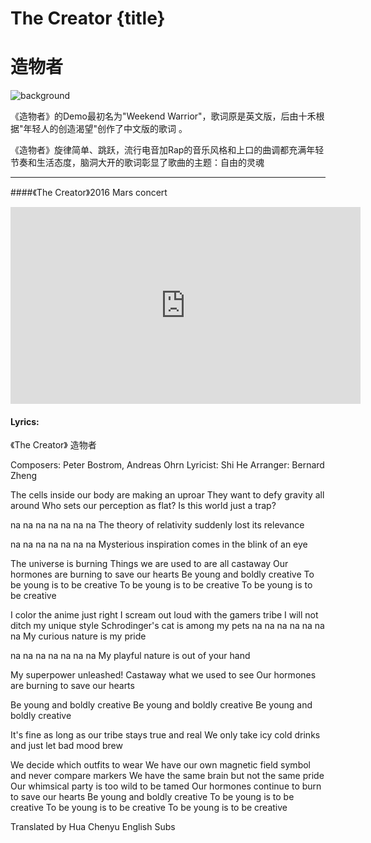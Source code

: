 # The Creator {title}
# 造物者
![background](https://s1.ax1x.com/2020/06/22/NG1DAO.jpg)

《造物者》的Demo最初名为"Weekend Warrior"，歌词原是英文版，后由十禾根据"年轻人的创造渴望"创作了中文版的歌词  。

《造物者》旋律简单、跳跃，流行电音加Rap的音乐风格和上口的曲调都充满年轻节奏和生活态度，脑洞大开的歌词彰显了歌曲的主题：自由的灵魂

---------------------------------

####《The Creator》2016 Mars concert

<iframe width="560" height="315" src="https://www.youtube.com/embed/0iBpu8EhblI" frameborder="0" allow="accelerometer; autoplay; encrypted-media; gyroscope; picture-in-picture" allowfullscreen></iframe>

#### Lyrics:
<div class="box">
《The Creator》
    造物者   
   
Composers: Peter Bostrom, Andreas Ohrn
Lyricist: Shi He
Arranger: Bernard Zheng

The cells inside our body are making an uproar
They want to defy gravity all around
Who sets our perception as flat?
Is this world just a trap?

na na na na na na na
The theory of relativity suddenly lost its relevance

na na na na na na na
Mysterious inspiration comes in the blink of an eye

The universe is burning
Things we are used to are all castaway
Our hormones are burning to save our hearts
Be young and boldly creative
To be young is to be creative
To be young is to be creative
To be young is to be creative

I color the anime just right
I scream out loud with the gamers tribe
I will not ditch my unique style
Schrodinger's cat is among my pets
na na na na na na na
My curious nature is my pride

na na na na na na na
My playful nature is out of your hand

My superpower unleashed!
Castaway what we used to see
Our hormones are burning to save our hearts

Be young and boldly creative
Be young and boldly creative
Be young and boldly creative

It's fine as long as our tribe stays true and real
We only take icy cold drinks
and just let bad mood brew

We decide which outfits to wear
We have our own magnetic field symbol
and never compare markers
We have the same brain but not the same pride
Our whimsical party is too wild to be tamed
Our hormones continue to burn to save our hearts
Be young and boldly creative
To be young is to be creative
To be young is to be creative
To be young is to be creative

Translated by Hua Chenyu English Subs
</div>